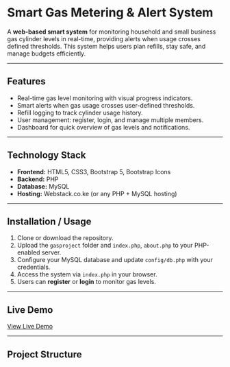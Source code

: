 # Smart Gas Metering & Alert System

A **web-based smart system** for monitoring household and small business gas cylinder levels in real-time, providing alerts when usage crosses defined thresholds. This system helps users plan refills, stay safe, and manage budgets efficiently.

---

## Features

- Real-time gas level monitoring with visual progress indicators.
- Smart alerts when gas usage crosses user-defined thresholds.
- Refill logging to track cylinder usage history.
- User management: register, login, and manage multiple members.
- Dashboard for quick overview of gas levels and notifications.

---

## Technology Stack

- **Frontend:** HTML5, CSS3, Bootstrap 5, Bootstrap Icons
- **Backend:** PHP
- **Database:** MySQL
- **Hosting:** Webstack.co.ke (or any PHP + MySQL hosting)

---

## Installation / Usage

1. Clone or download the repository.
2. Upload the `gasproject` folder and `index.php`, `about.php` to your PHP-enabled server.
3. Configure your MySQL database and update `config/db.php` with your credentials.
4. Access the system via `index.php` in your browser.
5. Users can **register** or **login** to monitor gas levels.

---

## Live Demo

[View Live Demo](https://webstack.co.ke/)

---

## Project Structure

